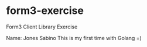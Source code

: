 # form3-exercise
 Form3 Client Library Exercise

Name: Jones Sabino
This is my first time with Golang =)